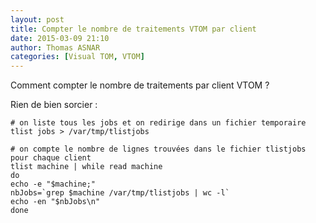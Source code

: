 ```yaml
---
layout: post
title: Compter le nombre de traitements VTOM par client
date: 2015-03-09 21:10
author: Thomas ASNAR
categories: [Visual TOM, VTOM]
---
```

Comment compter le nombre de traitements par client VTOM ?

Rien de bien sorcier :

```shell
# on liste tous les jobs et on redirige dans un fichier temporaire
tlist jobs > /var/tmp/tlistjobs

# on compte le nombre de lignes trouvées dans le fichier tlistjobs pour chaque client
tlist machine | while read machine
do
echo -e "$machine;"
nbJobs=`grep $machine /var/tmp/tlistjobs | wc -l`
echo -en "$nbJobs\n"
done
```
